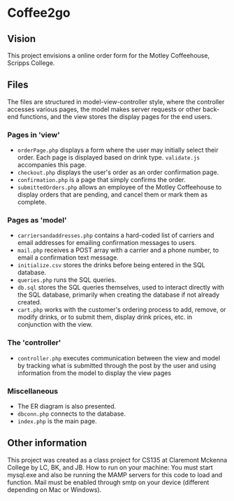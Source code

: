 # Coffee2go
## Vision

This project envisions a online order form for the Motley Coffeehouse, Scripps College.

## Files
The files are structured in model-view-controller style, where the controller accesses various pages, the model makes server requests or other back-end functions, and the view stores the display pages for the end users.

### Pages in 'view'
* `orderPage.php` displays a form where the user may initially select their order. Each page is displayed based on drink type. `validate.js` accompanies this page.
* `checkout.php` displays the user's order as an order confirmation page.
* `confirmation.php` is a page that simply confirms the order.
* `submittedOrders.php` allows an employee of the Motley Coffeehouse to display orders that are pending, and cancel them or mark them as complete.

### Pages as 'model'
* `carriersandaddresses.php` contains a hard-coded list of carriers and email addresses for emailing confirmation messages to users.
* `mail.php` receives a POST array with a carrier and a phone number, to email a confirmation text message.
* `initialize.csv` stores the drinks before being entered in the SQL database.
* `queries.php` runs the SQL queries.
* `db.sql` stores the SQL queries themselves, used to interact directly with the SQL database, primarily when creating the database if not already created.
* `cart.php` works with the customer's ordering process to add, remove, or modify drinks, or to submit them, display drink prices, etc. in conjunction with the view.

### The 'controller'
* `controller.php` executes communication between the view and model by tracking what is submitted through the post by the user and using information from the model to display the view pages

### Miscellaneous
* The ER diagram is also presented.
* `dbconn.php` connects to the database.
* `index.php` is the main page.

## Other information
This project was created as a class project for CS135 at Claremont Mckenna College by LC, BK, and JB.
How to run on your machine: You must start mysql.exe and also be running the MAMP servers for this code to load and function. Mail must be enabled through smtp on your device (different depending on Mac or Windows). 
